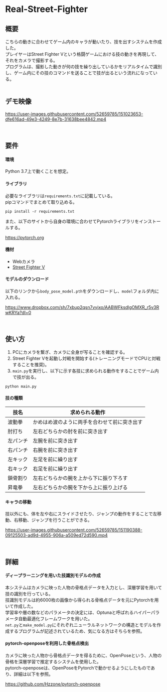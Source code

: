 # Real-Street-Fighter

## 概要
こちらの動きに合わせてゲーム内のキャラが動いたり、技を出すシステムを作成した。<br>
プレイヤーはStreet Fighter Vという格闘ゲームにおける技の動きを再現して、それをカメラで撮影する。<br>
プログラムは、撮影した動きが何の技を繰り出しているかをリアルタイムで識別し、ゲーム内にその技のコマンドを送ることで技が出るという流れになっている。<br>
<br>
## デモ映像

https://user-images.githubusercontent.com/52659785/151023653-dfe616ad-49e3-4249-8e7b-31638bee4842.mp4

<br>

## 要件
#### 環境
Python 3.7上で動くことを想定。

#### ライブラリ
必要なライブラリは`requirements.txt`に記載している。<br>
pipコマンドでまとめて取り込める。
```
pip install -r requirements.txt
```
また、以下のサイトから自身の環境に合わせてPytorchライブラリをインストールする。

https://pytorch.org
#### 機材
- Webカメラ
- [Street Fighter V](https://store.steampowered.com/app/310950/Street_Fighter_V/)

#### モデルのダウンロード
以下のリンクから`body_pose_model.pth`をダウンロードし、`model`フォルダ内に入れる。

https://www.dropbox.com/sh/7xbup2qsn7vvjxo/AABWFksdlgOMXR_r5v3RwKRYa?dl=0

<br>

## 使い方
1. PCにカメラを繋ぎ、カメラに全身が写ることを確認する。
2. Street Fighter Vを起動し対戦を開始する(トレーニングモードでCPUと対戦することを推奨)。
3. `main.py`を実行し、以下に示す各技に求められる動作をすることでゲーム内で技が出る。
```
python main.py
```
#### 技の種類
| 技名 | 求められる動作 |
| --- | --- |
| 波動拳 | かめはめ波のように両手を合わせて前に突き出す |
| 肘打ち | 左右どちらかの肘を前に突き出す |
| 左パンチ | 左腕を前に突き出す |
| 右パンチ | 右腕を前に突き出す |
| 左キック | 左足を前に繰り出す |
| 右キック | 右足を前に繰り出す |
| 鎖骨割り | 左右どちらかの腕を上から下に振り下ろす |
| 昇竜拳 | 左右どちらかの腕を下から上に振り上げる |

#### キャラの移動
技以外にも、体を左や右にスライドさせたり、ジャンプの動作をすることで左移動、右移動、ジャンプを行うことができる。<br>


https://user-images.githubusercontent.com/52659785/151190388-09125503-ad9d-4955-906a-a509ed72d590.mp4


<br>

## 詳細
#### ディープラーニングを用いた技識別モデルの作成
本システムはカメラに映った人物の骨格点データを入力とし、深層学習を用いて技の識別を行っている。<br>
技識別モデルは約6000枚の画像から得られる骨格点データを元にPytorchを用いて作成した。<br>
学習率や層の数などのパラメータの決定には、Optunaと呼ばれるハイパーパラメータ自動最適化フレームワークを用いた。<br>
`net.py`と`make_model.py`にそれぞれニューラルネットワークの構造とモデルを作成するプログラムが記述されているため、気になる方はそちらを参照。

#### pytorch-openposeを利用した骨格点検出
カメラに映った人物から骨格点データを得るために、OpenPoseという、人物の骨格を深層学習で推定するシステムを使用した。<br>
pytorch-openposeは、OpenPoseをPytorchで動かせるようにしたものであり、詳細は以下を参照。

https://github.com/Hzzone/pytorch-openpose
